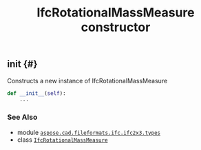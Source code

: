 ﻿---
title: IfcRotationalMassMeasure constructor
second_title: Aspose.CAD for Python via .NET API References
description: 
type: docs
weight: 10
url: /python-net/aspose.cad.fileformats.ifc.ifc2x3.types/ifcrotationalmassmeasure/__init__/
is_root: false
---

## __init__ {#}

Constructs a new instance of IfcRotationalMassMeasure



```python
def __init__(self):
    ...
```





### See Also
* module [`aspose.cad.fileformats.ifc.ifc2x3.types`](../../)
* class [`IfcRotationalMassMeasure`](/cad/python-net/aspose.cad.fileformats.ifc.ifc2x3.types/ifcrotationalmassmeasure)
